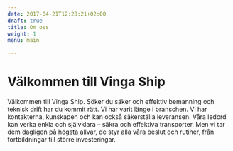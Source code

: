 ```yaml
---
date: 2017-04-21T12:28:21+02:00
draft: true
title: Om oss
weight: 1
menu: main

---
```


# Välkommen till Vinga Ship

Välkommen till Vinga Ship. Söker du säker och effektiv bemanning och teknisk drift har du kommit rätt. Vi har varit länge i branschen. Vi har kontakterna, kunskapen och kan också säkerställa leveransen. Våra ledord kan verka enkla och självklara – säkra och effektiva transporter. Men vi tar dem dagligen på högsta allvar, de styr alla våra beslut och rutiner, från fortbildningar till större investeringar.
